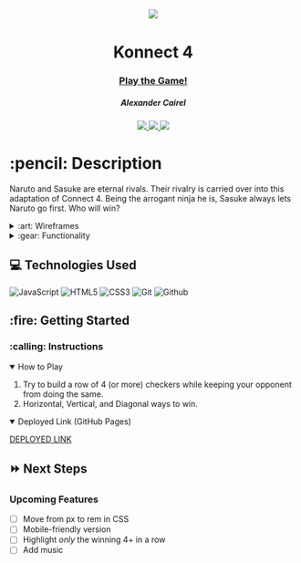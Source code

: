 <div align="center">
   <img src="https://wallpaperaccess.com/full/230556.jpg"/>
   <h1> Konnect 4</h1>
   <h3><a href="https://ajcairel.github.io/Konnect4/">Play the Game!</a></h3>
   <h5>Alexander Cairel</h5>                             
   <a href="https://github.com/ajcairel" target="_blank">
      <img src="https://img.shields.io/badge/-GitHub:ajcairel-darkgreen?style=flat&logo=medium"/>
   </a>
   <a href="https://www.linkedin.com/in/alexandercairel/" target="_blank">
      <img src="https://img.shields.io/badge/-linkedin.com/in/alexandercairel/-blue?style=flat&``logo=Linkedin&logoColor=white">
   </a> 
   <a href="mailto:alexanderjcairel@gmail.com" target="_blank">
      <img src="https://img.shields.io/badge/-alexanderjcairel@gmail.com-c14438?style=flat&logo=Gmail&``logoColor=white">
   </a>  

</div>

<h1>:pencil: Description</h1>
<p>Naruto and Sasuke are eternal rivals. Their rivalry is carried over into this adaptation of Connect 4. Being the arrogant ninja he is, Sasuke always lets Naruto go first. Who will win?</p>

<details>
<summary> :art: Wireframes</summary>

| Description | Screenshot |
|------------ | ------------|
| <h3 align="center">Game</h3> | <img src="https://github.com/ajcairel/Konnect4/blob/main/Wireframe/ConnectFourWireframe.jpg?raw=true" width="700"/> |
</details>

<details>
<summary> :gear: Functionality</summary>

| Description | Screenshot |
|------------ | ------------|
| <h3 align="center">Starting Gameboard/Naruto's Turn</h3> | <img src="https://i.imgur.com/WLKd0rk.png" width="700"/> |
| <h3 align="center">Sasuke's Turn</h3> | <img src="https://i.imgur.com/c8mwz3o.png" width="700"/> |
| <h3 align="center">Naruto Win (Horizontal)</h3> | <img src="https://i.imgur.com/OT3iZJu.png" width="700"/> |
| <h3 align="center">Sasuke Win (Vertical)</h3> | <img src="https://i.imgur.com/nFkkcaM.png" width="700"/> |
| <h3 align="center">Sasuke Win (Backslash Diagonal)</h3> | <img src="https://i.imgur.com/2h42xBH.png" width="700"/> |
| <h3 align="center">Naruto Win (Forwardslash Diagonal)</h3> | <img src="https://i.imgur.com/tevQk3O.png" width="700"/> |
| <h3 align="center">Tie Game</h3> | <img src="https://i.imgur.com/9O9fRl0.png" width="700"/> |
| <h3 align="center">:warning:Full Column Attempt (Invalid) </h3> | <img src="https://i.imgur.com/0Kh5414.png" width="700"/> |




</details>

## :computer: Technologies Used

![JavaScript](https://img.shields.io/badge/-JavaScript-333?style=flat&logo=javascript) 
![HTML5](https://img.shields.io/badge/-HTML5-333?style=flat&logo=html5)
![CSS3](https://img.shields.io/badge/-CSS-333?style=flat&logo=css3)
![Git](https://img.shields.io/badge/-Git-333?style=flat&logo=git)
![Github](https://img.shields.io/badge/-GitHub-333?style=flat&logo=github)

<h2> :fire: Getting Started </h2>

<h3> :calling: Instructions </h3>
<details open>
<summary>How to Play</summary>
<ol>
<li>Try to build a row of 4 (or more) checkers while keeping your opponent from doing the same.</li>
<li>Horizontal, Vertical, and Diagonal ways to win.</li>
</ol>
</details>

<details open>   
<summary>Deployed Link (GitHub Pages)</summary>
<p><a href="https://ajcairel.github.io/Konnect4/">DEPLOYED LINK</a></p>
</details>

## :fast_forward: Next Steps   

### Upcoming Features
- [ ] Move from px to rem in CSS
- [ ] Mobile-friendly version
- [ ] Highlight *only* the winning 4+ in a row
- [ ] Add music
